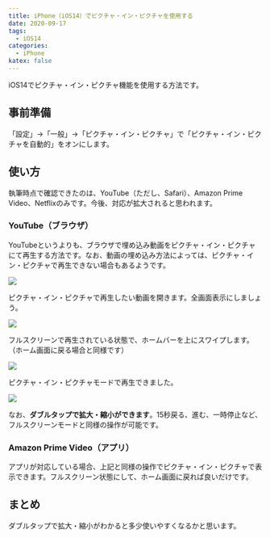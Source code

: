 ```yaml
---
title: iPhone（iOS14）でピクチャ・イン・ピクチャを使用する
date: 2020-09-17
tags:
  - iOS14
categories:
  - iPhone
katex: false
---
```

iOS14でピクチャ・イン・ピクチャ機能を使用する方法です。

## 事前準備

「設定」→「一般」→「ピクチャ・イン・ピクチャ」で「ピクチャ・イン・ピクチャを自動的」をオンにします。

## 使い方

執筆時点で確認できたのは、YouTube（ただし、Safari）、Amazon Prime Video、Netflixのみです。今後、対応が拡大されると思われます。

### YouTube（ブラウザ）

YouTubeというよりも、ブラウザで埋め込み動画をピクチャ・イン・ピクチャにて再生する方法です。なお、動画の埋め込み方法によっては、ピクチャ・イン・ピクチャで再生できない場合もあるようです。

![](img_0f11a45fff21-1.jpeg)

ピクチャ・イン・ピクチャで再生したい動画を開きます。全画面表示にしましょう。

![](img_27025d438154-1.jpeg)

フルスクリーンで再生されている状態で、ホームバーを上にスワイプします。（ホーム画面に戻る場合と同様です）

![](img_31cab3d34df1-1.jpeg)

ピクチャ・イン・ピクチャモードで再生できました。

![](img_4c8a2cbe9c88-1.jpeg)

なお、**ダブルタップで拡大・縮小ができます**。15秒戻る、進む、一時停止など、フルスクリーンモードと同様の操作が可能です。

### Amazon Prime Video（アプリ）

アプリが対応している場合、上記と同様の操作でピクチャ・イン・ピクチャで表示できます。フルスクリーン状態にして、ホーム画面に戻れば良いだけです。

## まとめ

ダブルタップで拡大・縮小がわかると多少使いやすくなるかと思います。
